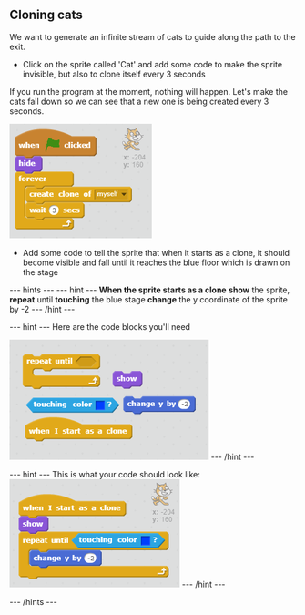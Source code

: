 ## Cloning cats

We want to generate an infinite stream of cats to guide along the path to the exit.

+ Click on the sprite called 'Cat' and add some code to make the sprite invisible, but also to clone itself every 3 seconds

If you run the program at the moment, nothing will happen. Let's make the cats fall down so we can see that a new one is being created every 3 seconds.

![Clone a cat](images/clone-a-cat.png)

+ Add some code to tell the sprite that when it starts as a clone, it should become visible and fall until it reaches the blue floor which is drawn on the stage

--- hints ---
--- hint ---
**When the sprite starts as a clone**
**show** the sprite,
**repeat** until **touching** the blue stage
**change** the y coordinate of the sprite by -2
--- /hint ---

--- hint ---
Here are the code blocks you'll need

![Drawing with the pen hint](images/falling-cat-hint.png)
--- /hint ---

--- hint ---
This is what your code should look like:
![Drawing with the pen solution](images/falling-cat-solution.png)
--- /hint ---

--- /hints ---
